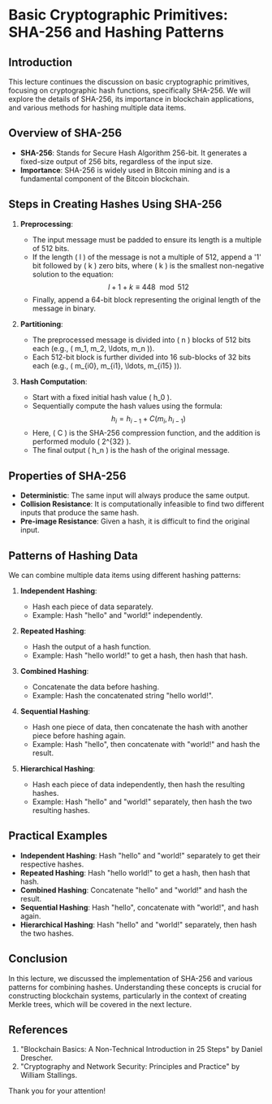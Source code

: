# Basic Cryptographic Primitives: SHA-256 and Hashing Patterns

## Introduction
This lecture continues the discussion on basic cryptographic primitives, focusing on cryptographic hash functions, specifically SHA-256. We will explore the details of SHA-256, its importance in blockchain applications, and various methods for hashing multiple data items.

## Overview of SHA-256
- **SHA-256**: Stands for Secure Hash Algorithm 256-bit. It generates a fixed-size output of 256 bits, regardless of the input size.
- **Importance**: SHA-256 is widely used in Bitcoin mining and is a fundamental component of the Bitcoin blockchain.

## Steps in Creating Hashes Using SHA-256
1. **Preprocessing**:
   - The input message must be padded to ensure its length is a multiple of 512 bits.
   - If the length \( l \) of the message is not a multiple of 512, append a '1' bit followed by \( k \) zero bits, where \( k \) is the smallest non-negative solution to the equation:
     $$ l + 1 + k \equiv 448 \mod 512 $$
   - Finally, append a 64-bit block representing the original length of the message in binary.

2. **Partitioning**:
   - The preprocessed message is divided into \( n \) blocks of 512 bits each (e.g., \( m_1, m_2, \ldots, m_n \)).
   - Each 512-bit block is further divided into 16 sub-blocks of 32 bits each (e.g., \( m_{i0}, m_{i1}, \ldots, m_{i15} \)).

3. **Hash Computation**:
   - Start with a fixed initial hash value \( h_0 \).
   - Sequentially compute the hash values using the formula:
     $$ h_i = h_{i-1} + C(m_i, h_{i-1}) $$
   - Here, \( C \) is the SHA-256 compression function, and the addition is performed modulo \( 2^{32} \).
   - The final output \( h_n \) is the hash of the original message.

## Properties of SHA-256
- **Deterministic**: The same input will always produce the same output.
- **Collision Resistance**: It is computationally infeasible to find two different inputs that produce the same hash.
- **Pre-image Resistance**: Given a hash, it is difficult to find the original input.

## Patterns of Hashing Data
We can combine multiple data items using different hashing patterns:

1. **Independent Hashing**:
   - Hash each piece of data separately.
   - Example: Hash "hello" and "world!" independently.

2. **Repeated Hashing**:
   - Hash the output of a hash function.
   - Example: Hash "hello world!" to get a hash, then hash that hash.

3. **Combined Hashing**:
   - Concatenate the data before hashing.
   - Example: Hash the concatenated string "hello world!".

4. **Sequential Hashing**:
   - Hash one piece of data, then concatenate the hash with another piece before hashing again.
   - Example: Hash "hello", then concatenate with "world!" and hash the result.

5. **Hierarchical Hashing**:
   - Hash each piece of data independently, then hash the resulting hashes.
   - Example: Hash "hello" and "world!" separately, then hash the two resulting hashes.

## Practical Examples
- **Independent Hashing**: Hash "hello" and "world!" separately to get their respective hashes.
- **Repeated Hashing**: Hash "hello world!" to get a hash, then hash that hash.
- **Combined Hashing**: Concatenate "hello" and "world!" and hash the result.
- **Sequential Hashing**: Hash "hello", concatenate with "world!", and hash again.
- **Hierarchical Hashing**: Hash "hello" and "world!" separately, then hash the two hashes.

## Conclusion
In this lecture, we discussed the implementation of SHA-256 and various patterns for combining hashes. Understanding these concepts is crucial for constructing blockchain systems, particularly in the context of creating Merkle trees, which will be covered in the next lecture.

## References
1. "Blockchain Basics: A Non-Technical Introduction in 25 Steps" by Daniel Drescher.
2. "Cryptography and Network Security: Principles and Practice" by William Stallings.

Thank you for your attention!
